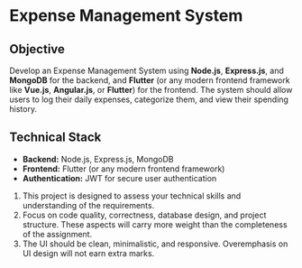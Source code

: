 # Expense Management System

## Objective
Develop an Expense Management System using **Node.js**, **Express.js**, and **MongoDB** for the backend, and **Flutter** (or any modern frontend framework like **Vue.js**, **Angular.js**, or **Flutter**) for the frontend. The system should allow users to log their daily expenses, categorize them, and view their spending history.



## Technical Stack
- **Backend:** Node.js, Express.js, MongoDB
- **Frontend:** Flutter (or any modern frontend framework)
- **Authentication:** JWT for secure user authentication

1. This project is designed to assess your technical skills and understanding of the requirements.
2. Focus on code quality, correctness, database design, and project structure. These aspects will carry more weight than the completeness of the assignment.
3. The UI should be clean, minimalistic, and responsive. Overemphasis on UI design will not earn extra marks.


